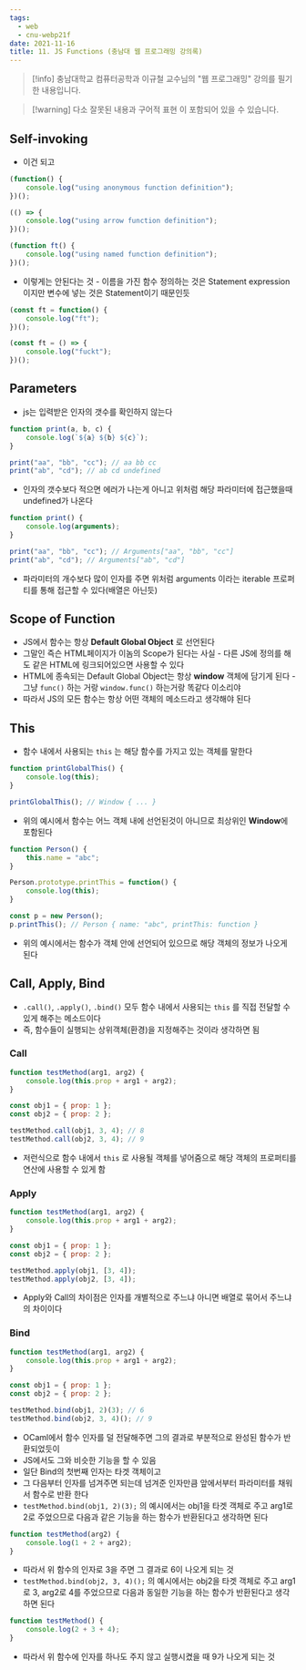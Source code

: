 ```yaml
---
tags:
  - web
  - cnu-webp21f
date: 2021-11-16
title: 11. JS Functions (충남대 웹 프로그래밍 강의록)
---
```

> [!info] 충남대학교 컴퓨터공학과 이규철 교수님의 "웹 프로그래밍" 강의를 필기한 내용입니다.

> [!warning] 다소 잘못된 내용과 구어적 표현 이 포함되어 있을 수 있습니다.

## Self-invoking

- 이건 되고

```js
(function() {
	console.log("using anonymous function definition");
})();

(() => {
	console.log("using arrow function definition");
})();

(function ft() {
	console.log("using named function definition");
})();
```

- 이렇게는 안된다는 것 - 이름을 가진 함수 정의하는 것은 Statement expression이지만 변수에 넣는 것은 Statement이기 때문인듯

```js
(const ft = function() {
	console.log("ft");
})();

(const ft = () => {
	console.log("fuckt");
})();
```

## Parameters

- js는 입력받은 인자의 갯수를 확인하지 않는다

```js
function print(a, b, c) {
	console.log(`${a} ${b} ${c}`);
}

print("aa", "bb", "cc"); // aa bb cc
print("ab", "cd"); // ab cd undefined
```

- 인자의 갯수보다 적으면 에러가 나는게 아니고 위처럼 해당 파라미터에 접근했을때 undefined가 나온다

```js
function print() {
	console.log(arguments);
}

print("aa", "bb", "cc"); // Arguments["aa", "bb", "cc"]
print("ab", "cd"); // Arguments["ab", "cd"]
```

- 파라미터의 개수보다 많이 인자를 주면 위처럼 arguments 이라는 iterable 프로퍼티를 통해 접근할 수 있다(배열은 아닌듯)

## Scope of Function

- JS에서 함수는 항상 **Default Global Object** 로 선언된다
- 그말인 즉슨 HTML페이지가 이놈의 Scope가 된다는 사실 - 다른 JS에 정의를 해도 같은 HTML에 링크되어있으면 사용할 수 있다
- HTML에 종속되는 Default Global Object는 항상 **window** 객체에 담기게 된다 - 그냥 `func()` 하는 거랑 `window.func()` 하는거랑 똑같다 이소리야
- 따라서 JS의 모든 함수는 항상 어떤 객체의 메소드라고 생각해야 된다

## This

- 함수 내에서 사용되는 `this` 는 해당 함수를 가지고 있는 객체를 말한다

```js
function printGlobalThis() {
	console.log(this);
}

printGlobalThis(); // Window { ... }
```

- 위의 예시에서 함수는 어느 객체 내에 선언된것이 아니므로 최상위인 **Window**에 포함된다

```js
function Person() {
	this.name = "abc";
}

Person.prototype.printThis = function() {
	console.log(this);
}

const p = new Person();
p.printThis(); // Person { name: "abc", printThis: function }
```

- 위의 예시에서는 함수가 객체 안에 선언되어 있으므로 해당 객체의 정보가 나오게 된다

## Call, Apply, Bind

- `.call()`, `.apply()`, `.bind()` 모두 함수 내에서 사용되는 `this` 를 직접 전달할 수 있게 해주는 메소드이다
- 즉, 함수들이 실행되는 상위객체(환경)을 지정해주는 것이라 생각하면 됨

### Call

```js
function testMethod(arg1, arg2) {
	console.log(this.prop + arg1 + arg2);
}

const obj1 = { prop: 1 };
const obj2 = { prop: 2 };

testMethod.call(obj1, 3, 4); // 8
testMethod.call(obj2, 3, 4); // 9
```

- 저런식으로 함수 내에서 `this` 로 사용될 객체를 넣어줌으로 해당 객체의 프로퍼티를 연산에 사용할 수 있게 함

### Apply

```js
function testMethod(arg1, arg2) {
	console.log(this.prop + arg1 + arg2);
}

const obj1 = { prop: 1 };
const obj2 = { prop: 2 };

testMethod.apply(obj1, [3, 4]);
testMethod.apply(obj2, [3, 4]);
```

- Apply와 Call의 차이점은 인자를 개별적으로 주느냐 아니면 배열로 묶어서 주느냐의 차이이다

### Bind

```js
function testMethod(arg1, arg2) {
	console.log(this.prop + arg1 + arg2);
}

const obj1 = { prop: 1 };
const obj2 = { prop: 2 };

testMethod.bind(obj1, 2)(3); // 6
testMethod.bind(obj2, 3, 4)(); // 9
```

- OCaml에서 함수 인자를 덜 전달해주면 그의 결과로 부분적으로 완성된 함수가 반환되었듯이
- JS에서도 그와 비슷한 기능을 할 수 있음
- 일단 Bind의 첫번째 인자는 타겟 객체이고
- 그 다음부터 인자를 넘겨주면 되는데 넘겨준 인자만큼 앞에서부터 파라미터를 채워서 함수로 반환 한다
- `testMethod.bind(obj1, 2)(3);` 의 예시에서는 obj1을 타겟 객체로 주고 arg1로 2로 주었으므로 다음과 같은 기능을 하는 함수가 반환된다고 생각하면 된다

```js
function testMethod(arg2) {
	console.log(1 + 2 + arg2);
}
```

- 따라서 위 함수의 인자로 3을 주면 그 결과로 6이 나오게 되는 것
- `testMethod.bind(obj2, 3, 4)();` 의 예시에서는 obj2을 타겟 객체로 주고 arg1로 3, arg2로 4를 주었으므로 다음과 동일한 기능을 하는 함수가 반환된다고 생각하면 된다

```js
function testMethod() {
	console.log(2 + 3 + 4);
}
```

- 따라서 위 함수에 인자를 하나도 주지 않고 실행시켰을 때 9가 나오게 되는 것